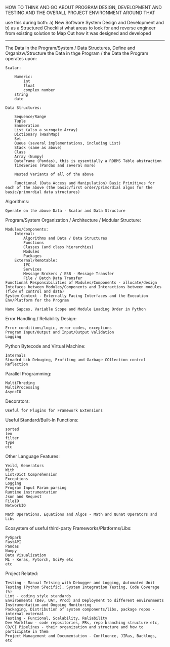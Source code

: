 HOW TO THINK AND GO ABOUT PROGRAM DESIGN, DEVELOPMENT AND TESTING AND THE OVERALL PROJECT ENVIRONMENT AROUND THAT 

use this during both: 
a) New Software System Design and Development and 
b) as a Structured Checklist what areas to look for and reverse engineer from existing solution
to Map Out how it was designed and developed

---------------------------------------------------------------------------------------------------------------------

The Data in the Program/System / Data Structures, Define and Organizw/Structure the Data in thge Program /  the Data the Program operates upon:

    Scalar:

        Numeric:
            int
            float
            complex number
        string
        date
    
    Data Structures:

        Sequence/Range
        Tuple
        Enumeration
        List (also a surogate Array)
        Dictionary (HashMap)
        Set
        Queue (several implementations, including List)
        Stack (same as above)
        Class
        Array (Numpy)
        DataFrame (Pandas), this is essentially a RDBMS Table abstraction
        TimeSeries (Pandas and several more)

        Nested Variants of all of the above

        Functional (Data Access and Manipulation) Basic Primitives for each of the above (the basic/first order/primordial algos for the basic/primordial data structures)

Algorithms:

    Operate on the above Data - Scalar and Data Structure 

Program/System Organization / Architecture / Modular Structure:

    Modules/Components:
        Internal:
            Algorithms and Data / Data Structures
            Functions
            Classes (and class hierarchies)
            Modules
            Packages
        External/Remotable:
            IPC
            Services
            Message Brokers / ESB - Message Transfer
            File / Batch Data Transfer
    Functional Responsibilities of Modules/Components - allocate/design
    Intefaces between Modules/Components and Interactions between modules (flow of control and data)
    System Context - Externally Facing Interfaces and the Execution Env/Platform for the Program

    Name Sapces, Variable Scope and Module Loading Order in Python

Error Handling / Reliability Design:

    Error conditions/logic, error codes, exceptions
    Program Input/Output and Input/Output Validation
    Logging

Python Bytecode and Virtual Machine:

    Internals
    Stnadrd Lib Debuging, Profiling and Garbage COllection control
    Reflection

Parallel Programming:

    MultiThreding
    MultiProcessing
    AsyncIO
    
Decorators:

    Useful for Plugins for Framework Extensions

Useful Standard/Built-In Functions:

    sorted
    len
    filter
    type
    etc

Other Language Features:

    Yeild, Generators
    With
    List/Dict Comprehension
    Exceptions
    Logging
    Program Input Param parsing
    Runtime instrumentation
    Json and Request
    FileIO
    NetworkIO
    
    Math Operations, Equations and Algos - Math and Qunat Operators and Libs 

Ecosystem of useful third-party Frameworks/Platforms/Libs:

    PySpark
    FastAPI
    Pandas
    Numpy
    Data Visualization
    ML - Keras, Pytorch, SciPy etc
    etc

Project Related:

    Testing - Manual Tetsing with Debugger and Logging, Automated Unit Testing (Python SPecific), System Integration Testing, Code Coverage (%)
    Lint - coding style standards
    Environments (Dev, UAT, Prod) and Deployment to different environments
    Instrumentation and Ongoing Monitoring
    Packaging, Distribution of system components/libs, package repos - internal external
    Testing - Funcional, Scalability, Reliability
    Dev Workflow - code repositories, PRs, repo branching structure etc, CD/CI Pipelines - their organization and structure and how to participate in them
    Project Management and Documentation - Confluence, JIRas, Backlogs, etc